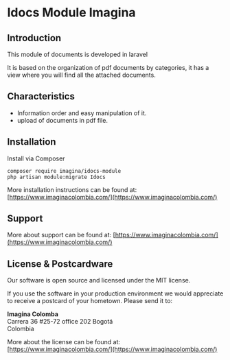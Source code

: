 # Idocs Module Imagina

## Introduction

This module of documents is developed in laravel

It is based on the organization of pdf documents by categories, it has a view where you will find all the attached documents.


## Characteristics

* Information order and easy manipulation of it.
* upload of documents in pdf file.



## Installation

Install via Composer 
```
composer require imagina/idocs-module
php artisan module:migrate Idocs
```

More installation instructions can be found at: [https://www.imaginacolombia.com/](https://www.imaginacolombia.com/)

## Support

More about support can be found at: [https://www.imaginacolombia.com/](https://www.imaginacolombia.com/)

## License & Postcardware

Our software is open source and licensed under the MIT license.

If you use the software in your production environment we would appreciate to receive a postcard of your hometown. Please send it to:

**Imagina Colomba**  
Carrera 36 #25-72 office 202
Bogotá  
Colombia  

More about the license can be found at: [https://www.imaginacolombia.com/](https://www.imaginacolombia.com/)